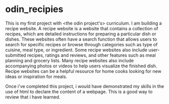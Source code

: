 # odin_recipies
This is my first project with <the odin project's> curriculum. I am building a recipe website. A recipe website is a website that contains a collection of recipes, which are detailed instructions for preparing a particular dish or dishes. These websites often have a search function that allows users to search for specific recipes or browse through categories such as type of cuisine, meal type, or ingredient. Some recipe websites also include user-submitted recipes, ratings and reviews, and other features such as meal planning and grocery lists. Many recipe websites also include accompanying photos or videos to help users visualize the finished dish. Recipe websites can be a helpful resource for home cooks looking for new ideas or inspiration for meals.

Once i've completed this project, i would have demonstrated my skills in the use of html to declare the content of a webpage. This is a good way to review that i have learned. 
